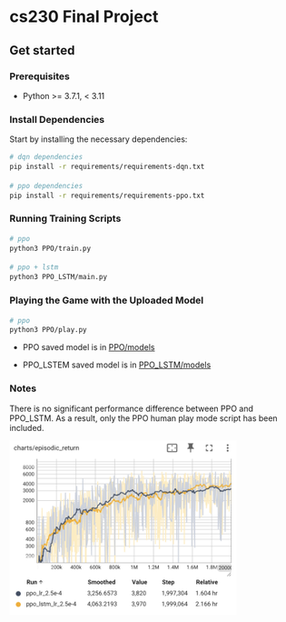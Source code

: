 # cs230 Final Project

## Get started


### Prerequisites
* Python >= 3.7.1, < 3.11

### Install Dependencies
Start by installing the necessary dependencies:

```bash
# dqn dependencies
pip install -r requirements/requirements-dqn.txt

# ppo dependencies
pip install -r requirements/requirements-ppo.txt
```

### Running Training Scripts
```bash
# ppo
python3 PPO/train.py

# ppo + lstm
python3 PPO_LSTM/main.py
```

### Playing the Game with the Uploaded Model
```bash
# ppo
python3 PPO/play.py
```
- PPO saved model is in [PPO/models](https://github.com/wyyfkim/cs230/tree/main/PPO/models)

- PPO_LSTEM saved model is in [PPO_LSTM/models](https://github.com/wyyfkim/cs230/tree/main/PPO_LSTM/models)


### Notes
There is no significant performance difference between PPO and PPO_LSTM. As a result, only the PPO human play mode script has been included.

<img src="docs/ppo%20vs%20ppo_lstm.png" width="400"/>
